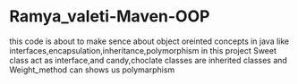 # Ramya_valeti-Maven-OOP
this code is about to make sence about object oreinted concepts in java
like interfaces,encapsulation,inheritance,polymorphism
in this project Sweet class act as interface,and candy,choclate classes are inherited classes and Weight_method can shows us polymarphism


 

